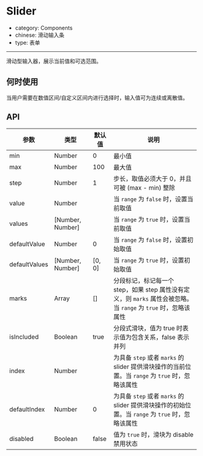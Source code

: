 # Slider

- category: Components
- chinese: 滑动输入条
- type: 表单

---

滑动型输入器，展示当前值和可选范围。

## 何时使用

当用户需要在数值区间/自定义区间内进行选择时，输入值可为连续或离散值。

## API

| 参数       | 类型            | 默认值       |说明           |
|------------|----------------|-------------|--------------|
| min        | Number			| 0				| 最小值
| max        | Number			| 100           | 最大值
| step       | Number			| 1				| 步长，取值必须大于 0，并且可被 (max - min) 整除
| value      | Number 			|            	| 当 `range` 为 `false` 时，设置当前取值
| values     | [Number, Number] |             	| 当 `range` 为 `true` 时，设置当前取值
| defaultValue      | Number 			| 0           	| 当 `range` 为 `false` 时，设置初始取值
| defaultValues     | [Number, Number]  | [0, 0]        | 当 `range` 为 `true` 时，设置初始取值
| marks      | Array		    | [] 			| 分段标记，标记每一个 step，如果 step 属性没有定义，则 `marks` 属性会被忽略。当 `range` 为 `true` 时，忽略该属性
| isIncluded | Boolean			| true			| 分段式滑块，值为 true 时表示值为包含关系，false 表示并列
| index      | Number 			|            	| 为具备 `step` 或者 `marks` 的 slider 提供滑块操作的当前位置。当 `range` 为 `true` 时，忽略该属性
| defaultIndex      | Number 			| 0           	| 为具备 `step` 或者 `marks` 的 slider 提供滑块操作的初始位置。当 `range` 为 `true` 时，忽略该属性
| disabled   | Boolean 			| false         | 值为 `true` 时，滑块为 disable 禁用状态

